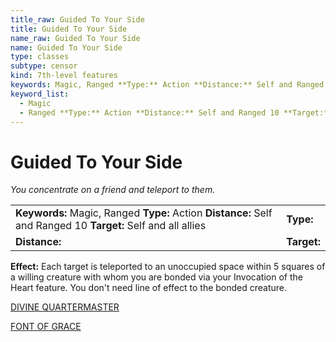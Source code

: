 ```yaml
---
title_raw: Guided To Your Side
title: Guided To Your Side
name_raw: Guided To Your Side
name: Guided To Your Side
type: classes
subtype: censor
kind: 7th-level features
keywords: Magic, Ranged **Type:** Action **Distance:** Self and Ranged 10 **Target:** Self and all allies
keyword_list:
  - Magic
  - Ranged **Type:** Action **Distance:** Self and Ranged 10 **Target:** Self and all allies
---
```


# Guided To Your Side

*You concentrate on a friend and teleport to them.*

|                                                                                                               |             |
| :------------------------------------------------------------------------------------------------------------ | :---------- |
| **Keywords:** Magic, Ranged **Type:** Action **Distance:** Self and Ranged 10 **Target:** Self and all allies | **Type:**   |
| **Distance:**                                                                                                 | **Target:** |

**Effect:** Each target is teleported to an unoccupied space within 5 squares of a willing creature with whom you are bonded via your Invocation of the Heart feature. You don't need line of effect to the bonded creature.

[DIVINE QUARTERMASTER](./Divine%20Quartermaster.md)

[FONT OF GRACE](./Font%20Of%20Grace.md)
